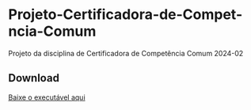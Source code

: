 # Projeto-Certificadora-de-Compet-ncia-Comum
Projeto da disciplina de Certificadora de Competência Comum 2024-02

## Download

[Baixe o executável aqui](https://github.com/luanvsalmeida/Projeto-Certificadora-de-Compet-ncia-Comum/releases/download/v1.0.0/programa.exe)
